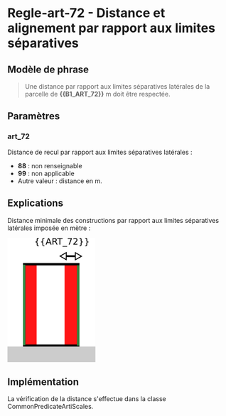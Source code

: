 # Regle-art-72 - Distance et alignement par rapport aux limites séparatives

## Modèle de phrase

> Une distance par rapport aux limites séparatives latérales de la parcelle de **{{B1_ART_72}}** m doit être respectée.


## Paramètres


### art_72

Distance de recul par rapport aux limites séparatives latérales :
- **88** : non renseignable
- **99** : non applicable
- Autre valeur : distance en m.

## Explications

 Distance minimale des constructions par rapport aux limites séparatives latérales imposée en mètre :


![Image illustrant les contraintes par rapport aux limites latérales](img/rule-art-0072.png)

## Implémentation

La vérification de la distance s'effectue dans la classe CommonPredicateArtiScales.
